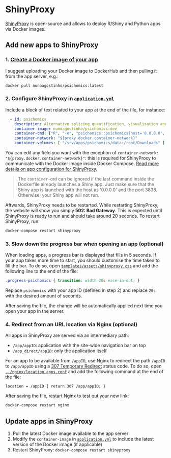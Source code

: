 # ShinyProxy

[ShinyProxy][] is open-source and allows to deploy R/Shiny and Python apps via
Docker images.

[ShinyProxy]: https://shinyproxy.io

## Add new apps to ShinyProxy

### 1. [Create a Docker image of your app][deploying]

I suggest uploading your Docker image to DockerHub and then pulling it from the
app server, e.g.:

```bash
docker pull nunoagostinho/psichomics:latest
```

[deploying]: https://shinyproxy.io/documentation/deploying-apps/

### 2. Configure ShinyProxy in [`application.yml`][application.yml]

Include a block of text related to your app at the end of the file, for
instance:

```yml
  - id: psichomics
    description: Alternative splicing quantification, visualisation and analysis
    container-image: nunoagostinho/psichomics:dev
    container-cmd: ["R", "-e", "psichomics::psichomics(host='0.0.0.0', port=3838)"]
    container-network: "${proxy.docker.container-network}"
    container-volumes: [ "/srv/apps/psichomics/data:/root/Downloads" ]
```

You can edit any field you want with the exception of
`container-network: "${proxy.docker.container-network}"`: this is required for
ShinyProxy to communicate with the Docker image inside Docker Compose.
[Read more details on app configuration for ShinyProxy.][app-config]

> The `container-cmd` can be ignored if the last command inside the Dockerfile
already launches a Shiny app. Just make sure that the Shiny app is launched with
the host as '0.0.0.0' and the port 3838. Otherwise, your Shiny app will not run.

Aftwards, ShinyProxy needs to be restarted. While restarting ShinyProxy, the
website will show you simply **502: Bad Gateway**. This is expected until
ShinyProxy is ready to run and should take around 20 seconds. To restart
ShinyProxy, run:

```bash
docker-compose restart shinyproxy
```

[application.yml]: application.yml
[app-config]: https://shinyproxy.io/documentation/configuration/#apps

### 3. Slow down the progress bar when opening an app (optional)

When loading apps, a progress bar is displayed that fills in 5 seconds. If your
app takes more time to start, you should customise the time taken to fill the
bar. To do so, open [`templates/assets/shinyproxy.css`][shinyproxy.css] and add
the following line to the end of the file:

```css
.progress-psichomics { transition: width 20s ease-in-out; }
```

Replace `psichomics` with your app ID (defined in step 2) and replace `20s` with
the desired amount of seconds.

After saving the file, the change will be automatically applied next time you
open your app in the server.

[shinyproxy.css]: templates/assets/shinyproxy.css

### 4. Redirect from an URL location via Nginx (optional)

All apps in ShinyProxy are served via an intermediary path:

- `/app/appID`: application with the site-wide navigation bar on top
- `/app_direct/appID`: only the application itself

For an app to be available from `/appID`, use Nginx to redirect the path
`/appID` to `/app/appID` using a [307 Temporary Redirect][307] status code.
To do so, open [`../nginx/location_apps.conf`][location_apps.conf] and add
the following command at the end of the file:

```nginx
location = /appID { return 307 /app/appID; }
```

After saving the file, restart Nginx to test out your new link:

```bash
docker-compose restart nginx
```

[307]: https://developer.mozilla.org/en-US/docs/Web/HTTP/Status/307
[location_apps.conf]: ../nginx/location_apps.conf

## Update apps in ShinyProxy

1. Pull the latest Docker image available to the app server
2. Modify the `container-image` in [`application.yml`][application.yml] to
include the latest version of the Docker image (if applicable)
3. Restart ShinyProxy: `docker-compose restart shinyproxy`
